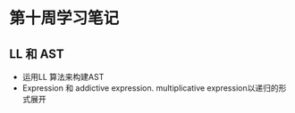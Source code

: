 # 第十周学习笔记

## LL 和 AST
- 运用LL 算法来构建AST
- Expression 和 addictive expression. multiplicative expression以递归的形式展开
